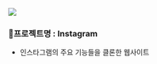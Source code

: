 ![](https://github.com/SimDaeHo/Instagram/assets/116733236/0d3670e3-311e-4bff-a0e2-5eceb8967835)

### 🌱프로젝트명 : Instagram

- 인스타그램의 주요 기능들을 클론한 웹사이트
